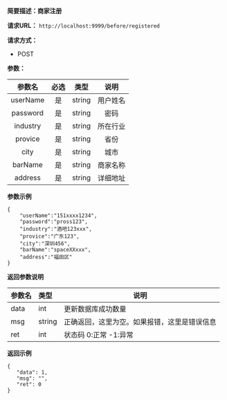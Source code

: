 **简要描述：商家注册** 

**请求URL：** 
` http://localhost:9999/before/registered `

**请求方式：**
- POST

**参数：** 

| 参数名 | 必选 | 类型 | 说明 |
| :----: | :----: | :----: |  :----: |
| userName | 是 | string |用户姓名 |
| password | 是 | string |密码 |
| industry | 是 | string |所在行业 |
| provice | 是 | string |省份 |
| city | 是 | string |城市 |
| barName | 是 | string |商家名称 |
| address | 是 | string |详细地址 |



**参数示例**
``` 
{
	"userName":"151xxxx1234",
	"password":"pross123",
	"industry":"酒吧123xxx",
	"provice":"广东123",
	"city":"深圳456",
	"barName":"spaceXXxxx",
	"address":"福田区"
}
``` 


 **返回参数说明** 
 
|参数名|类型|说明|
|:-----  |:-----|----- |
|data| int|更新数据库成功数量|
|msg|string|正确返回，这里为空。如果报错，这里是错误信息|
|ret|int|状态码 0:正常  -1:异常|


 **返回示例**
 ``` 
 {
	"data": 1,
	"msg": "",
	"ret": 0
}
``` 